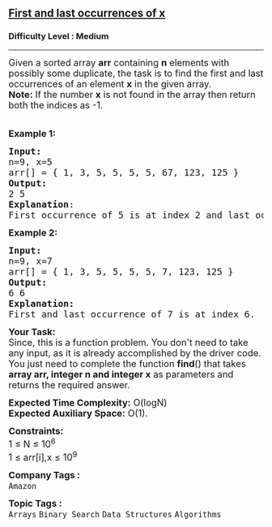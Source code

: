 <h2><a href="https://www.geeksforgeeks.org/problems/first-and-last-occurrences-of-x3116/1?page=1&category=Arrays&difficulty=Easy,Medium&sortBy=difficulty">First and last occurrences of x</a></h2><h3>Difficulty Level : Medium</h3><hr><div class="problems_problem_content__Xm_eO"><p><span style="font-size: 18px;">Given a sorted array <strong>arr</strong> containing <strong>n</strong> elements with possibly some duplicate</span><span style="font-size: 18px;">, the task is to find the first </span><span style="font-size: 18px;">and last occurrences of an element </span><strong style="font-size: 18px;">x</strong><span style="font-size: 18px;"> in the given array.<br></span><strong style="font-size: 18px;">Note:</strong><span style="font-size: 18px;">&nbsp;If the number&nbsp;</span><strong style="font-size: 18px;">x</strong><span style="font-size: 18px;"> is not found in the array then return both the indices as -1.<br><br></span></p>
<p><span style="font-size: 18px;"><strong>Example 1:</strong></span></p>
<pre><span style="font-size: 18px;"><strong>Input:</strong>
n=9, x=5
arr[] = { 1, 3, 5, 5, 5, 5, 67, 123, 125 }
<strong>Output:</strong>  <br>2 5
<strong>Explanation</strong>: <br>First occurrence of 5 is at index 2 and last occurrence of 5 is at index 5. 
</span></pre>
<p><span style="font-size: 18px;"><strong>Example 2:</strong></span></p>
<pre><span style="font-size: 18px;"><strong>Input:
</strong>n=9, x=7
arr[] = { 1, 3, 5, 5, 5, 5, 7, 123, 125 }
<strong>Output:</strong>  <br>6 6<br><strong>Explanation:</strong> <br>First and last occurrence of 7 is at index 6.
</span></pre>
<p><span style="font-size: 18px;"><strong>Your Task:</strong><br>Since, this is a function problem. You don't need to take any input, as it is already accomplished by the driver code. You just need to complete the function <strong>find</strong>() that takes <strong>array arr, integer n and integer x</strong> as parameters and returns the required answer.<br></span></p>
<p><span style="font-size: 18px;"><strong>Expected Time Complexity:</strong> O(logN)<br><strong>Expected Auxiliary Space:</strong> O(1).</span></p>
<p><span style="font-size: 18px;"><strong>Constraints:<br></strong></span><span style="font-size: 18px;">1 ≤ N ≤ 10<sup>6</sup><br>1 ≤ arr[i],x ≤ 10<sup>9</sup><br></span></p></div><p><span style=font-size:18px><strong>Company Tags : </strong><br><code>Amazon</code>&nbsp;<br><p><span style=font-size:18px><strong>Topic Tags : </strong><br><code>Arrays</code>&nbsp;<code>Binary Search</code>&nbsp;<code>Data Structures</code>&nbsp;<code>Algorithms</code>&nbsp;
